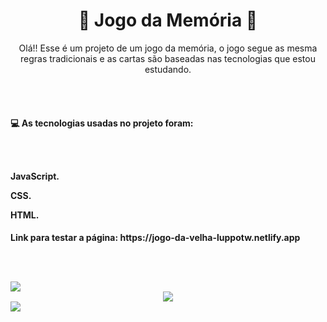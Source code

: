<div align="center">
<h1> 🚀 Jogo da Memória 🚀
</div>
  
<p align="center">Olá!! Esse é um projeto de um jogo da memória, o jogo segue as mesma regras tradicionais e as cartas são baseadas nas tecnologias que estou estudando.
  
<br><br>
  
<h4>💻 As tecnologias usadas no projeto foram:
   
<br><br>
   
<p>JavaScript.
<p>CSS.
<p>HTML.
  
<h4>Link para testar a página: https://jogo-da-velha-luppotw.netlify.app
   
<br><br>
   
<img src=https://user-images.githubusercontent.com/95176596/178154002-ed50452c-b2a2-4c91-9133-647cbea2ea7e.png>   
  
<div align="center">
<img src=https://user-images.githubusercontent.com/95176596/178154149-d9614a6e-5c42-4c3d-830b-ab535e38f24c.gif>
</div>

<img src=https://user-images.githubusercontent.com/95176596/178154174-87856afb-6553-423e-b753-086e269b0b6d.png>  
